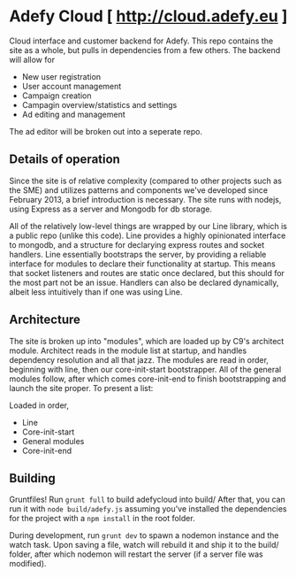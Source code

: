 Adefy Cloud [ http://cloud.adefy.eu ]
=====================================

Cloud interface and customer backend for Adefy. This repo contains the site as
a whole, but pulls in dependencies from a few others. The backend will allow for

* New user registration
* User account management
* Campaign creation
* Campagin overview/statistics and settings
* Ad editing and management

The ad editor will be broken out into a seperate repo.

Details of operation
--------------------
Since the site is of relative complexity (compared to other projects such as
the SME) and utilizes patterns and components we've developed since February
2013, a brief introduction is necessary. The site runs with nodejs, using
Express as a server and Mongodb for db storage.

All of the relatively low-level things are wrapped by our Line library, which
is a public repo (unlike this code). Line provides a highly opinionated
interface to mongodb, and a structure for declarying express routes and socket
handlers. Line essentially bootstraps the server, by providing a reliable
interface for modules to declare their functionality at startup. This means that
socket listeners and routes are static once declared, but this should for the
most part not be an issue. Handlers can also be declared dynamically, albeit
less intuitively than if one was using Line.

Architecture
------------
The site is broken up into "modules", which are loaded up by C9's architect
module. Architect reads in the module list at startup, and handles dependency
resolution and all that jazz. The modules are read in order, beginning with
line, then our core-init-start bootstrapper. All of the general modules follow,
after which comes core-init-end to finish bootstrapping and launch the site
proper. To present a list:

Loaded in order,
* Line
* Core-init-start
* General modules
* Core-init-end

Building
--------
Gruntfiles! Run `grunt full` to build adefycloud into build/ After that, you
can run it with `node build/adefy.js` assuming you've installed the dependencies
for the project with a `npm install` in the root folder.

During development, run `grunt dev` to spawn a nodemon instance and the watch
task. Upon saving a file, watch will rebuild it and ship it to the build/
folder, after which nodemon will restart the server (if a server file was
modified).